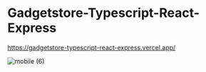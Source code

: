 # Gadgetstore-Typescript-React-Express
https://gadgetstore-typescript-react-express.vercel.app/

![mobile (6)](https://github.com/nafihpp/Gadgetstore-Typescript-React-Express/assets/49452140/ee1bc83c-7e7f-49ce-a49b-48c7be641ce3)

